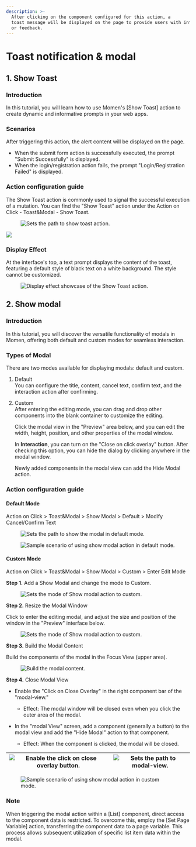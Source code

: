 ```yaml
---
description: >-
  After clicking on the component configured for this action, a
  toast message will be displayed on the page to provide users with information
  or feedback.
---
```


# Toast notification & modal

## 1. Show Toast

### Introduction   
In this tutorial, you will learn how to use Momen's \[Show Toast] action to create dynamic and informative prompts in your web apps.

### Scenarios
After triggering this action, the alert content will be displayed on the page.
* When the submit form action is successfully executed, the prompt "Submit Successfully" is displayed.
* When the login/registration action fails, the prompt "Login/Registration Failed" is displayed.

### Action configuration guide

The Show Toast action is commonly used to signal the successful execution of a mutation. You can find the "Show Toast" action under the Action on Click - Toast\&Modal - Show Toast.

<figure><img src="../../.gitbook/assets/0 (24).png" alt="Sets the path to show toast action."><figcaption></figcaption></figure>

![](<../../.gitbook/assets/1 (23).png>)

### Display Effect

At the interface's top, a text prompt displays the content of the toast, featuring a default style of black text on a white background. The style cannot be customized.

<figure><img src="../../.gitbook/assets/2 (20).png" alt="Display effect showcase of the Show Toast action."><figcaption></figcaption></figure>

## 2. Show modal

### Introduction
In this tutorial, you will discover the versatile functionality of modals in Momen, offering both default and custom modes for seamless interaction. 

### Types of Modal
There are two modes available for displaying modals: default and custom.

1. Default   
    You can configure the title, content, cancel text, confirm text, and the interaction action after confirming.

2. Custom   
    After entering the editing mode, you can drag and drop other components into the blank container to customize the editing.

    Click the modal view in the "Preview" area below, and you can edit the width, height, position, and other properties of the modal window.

    In **Interaction**, you can turn on the "Close on click overlay" button. After checking this option, you can hide the dialog by clicking anywhere in the modal window.

    Newly added components in the modal view can add the Hide Modal action.

### Action configuration guide

#### **Default Mode**
Action on Click > Toast\&Modal > Show Modal > Default > Modify Cancel/Confirm Text

<figure><img src="../../.gitbook/assets/0 (23).png" alt="Sets the path to show the modal in default mode."><figcaption></figcaption></figure>

<figure><img src="../../.gitbook/assets/1.gif" alt="Sample scenario of using show modal action in default mode."><figcaption></figcaption></figure>

#### **Custom Mode**

Action on Click > Toast\&Modal > Show Modal > Custom > Enter Edit Mode

**Step 1.** Add a Show Modal and change the mode to Custom.

<figure><img src="../../.gitbook/assets/2 (19).png" alt="Sets the mode of Show modal action to custom."><figcaption></figcaption></figure>

**Step 2.** Resize the Modal Window

Click to enter the editing modal, and adjust the size and position of the window in the "Preview" interface below.

<figure><img src="../../.gitbook/assets/3 (14).png" alt="Sets the mode of Show modal action to custom."><figcaption></figcaption></figure>

**Step 3.** Build the Modal Content

Build the components of the modal in the Focus View (upper area).

<figure><img src="../../.gitbook/assets/4 (14).png" alt="Build the modal content."><figcaption></figcaption></figure>

**Step 4.** Close Modal View

- Enable the "Click on Close Overlay" in the right component bar of the "modal-view."
  * Effect: The modal window will be closed even when you click the outer area of the modal.

- In the "modal View" screen, add a component (generally a button) to the modal view and add the "Hide Modal" action to that component. 
    - Effect: When the component is clicked, the modal will be closed.

| <img src="../../.gitbook/assets/5 (9).png" alt="Enable the click on close overlay button." data-size="original"> | <img src="../../.gitbook/assets/6 (9).png" alt="Sets the path to modal-view." data-size="original"> |
| ---------------------------------------------------------------------------------------------------------------- | --------------------------------------------------------------------------------------------------- |

<figure><img src="../../.gitbook/assets/7.gif" alt="Sample scenario of using show modal action in custom mode."><figcaption></figcaption></figure>

### Note
When triggering the modal action within a \[List] component, direct access to the component data is restricted. To overcome this, employ the \[Set Page Variable] action, transferring the component data to a page variable. This process allows subsequent utilization of specific list item data within the modal.
